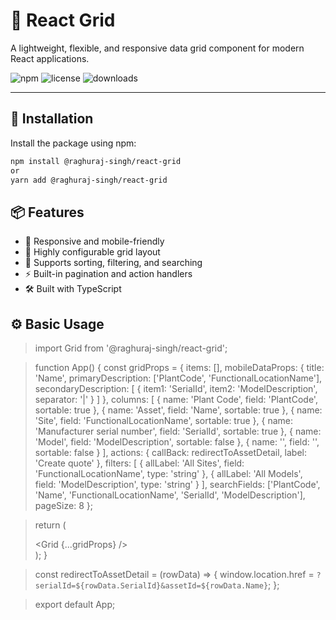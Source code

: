 # 🧱 React Grid

A lightweight, flexible, and responsive data grid component for modern React applications.

![npm](https://img.shields.io/npm/v/@raghuraj-singh/react-grid)
![license](https://img.shields.io/npm/l/@raghuraj-singh/react-grid)
![downloads](https://img.shields.io/npm/dw/@raghuraj-singh/react-grid)

---

## 🚀 Installation

Install the package using npm:

```bash
npm install @raghuraj-singh/react-grid
or
yarn add @raghuraj-singh/react-grid
```

## 📦 Features
- 📐 Responsive and mobile-friendly
- 🧩 Highly configurable grid layout
- 🎯 Supports sorting, filtering, and searching
- ⚡ Built-in pagination and action handlers
- 🛠️ Built with TypeScript

## ⚙️ Basic Usage

> import Grid from '@raghuraj-singh/react-grid';
 
> function App() {
>   const gridProps = {
>     items: [],
>     mobileDataProps: {
>       title: 'Name',
>       primaryDescription: ['PlantCode', 'FunctionalLocationName'],
>       secondaryDescription: [
>         {
>           item1: 'SerialId',
>           item2: 'ModelDescription',
>           separator: '|'
>         }
>       ]
>     },
>     columns: [
>       { name: 'Plant Code', field: 'PlantCode', sortable: true },
>       { name: 'Asset', field: 'Name', sortable: true },
>       { name: 'Site', field: 'FunctionalLocationName', sortable: true },
>       { name: 'Manufacturer serial number', field: 'SerialId', sortable: true },
>       { name: 'Model', field: 'ModelDescription', sortable: false },
>       { name: '', field: '', sortable: false }
>     ],
>     actions: {
>       callBack: redirectToAssetDetail,
>       label: 'Create quote'
>     },
>     filters: [
>       {
>         allLabel: 'All Sites',
>         field: 'FunctionalLocationName',
>         type: 'string'
>       },
>       {
>         allLabel: 'All Models',
>         field: 'ModelDescription',
>        type: 'string'
>       }
>     ],
>     searchFields: ['PlantCode', 'Name', 'FunctionalLocationName', 'SerialId', 'ModelDescription'],
>     pageSize: 8
>   };

>   return (
>     <div className="App">
>       <Grid {...gridProps} />
>     </div>
>   );
> }

> const redirectToAssetDetail = (rowData) => {
>   window.location.href = `?serialId=${rowData.SerialId}&assetId=${rowData.Name}`;
> };

> export default App;
